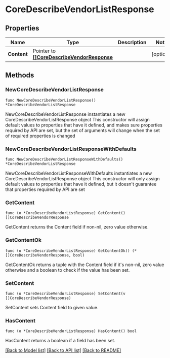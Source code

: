 # CoreDescribeVendorListResponse

## Properties

Name | Type | Description | Notes
------------ | ------------- | ------------- | -------------
**Content** | Pointer to [**[]CoreDescribeVendorResponse**](CoreDescribeVendorResponse.md) |  | [optional] 

## Methods

### NewCoreDescribeVendorListResponse

`func NewCoreDescribeVendorListResponse() *CoreDescribeVendorListResponse`

NewCoreDescribeVendorListResponse instantiates a new CoreDescribeVendorListResponse object
This constructor will assign default values to properties that have it defined,
and makes sure properties required by API are set, but the set of arguments
will change when the set of required properties is changed

### NewCoreDescribeVendorListResponseWithDefaults

`func NewCoreDescribeVendorListResponseWithDefaults() *CoreDescribeVendorListResponse`

NewCoreDescribeVendorListResponseWithDefaults instantiates a new CoreDescribeVendorListResponse object
This constructor will only assign default values to properties that have it defined,
but it doesn't guarantee that properties required by API are set

### GetContent

`func (o *CoreDescribeVendorListResponse) GetContent() []CoreDescribeVendorResponse`

GetContent returns the Content field if non-nil, zero value otherwise.

### GetContentOk

`func (o *CoreDescribeVendorListResponse) GetContentOk() (*[]CoreDescribeVendorResponse, bool)`

GetContentOk returns a tuple with the Content field if it's non-nil, zero value otherwise
and a boolean to check if the value has been set.

### SetContent

`func (o *CoreDescribeVendorListResponse) SetContent(v []CoreDescribeVendorResponse)`

SetContent sets Content field to given value.

### HasContent

`func (o *CoreDescribeVendorListResponse) HasContent() bool`

HasContent returns a boolean if a field has been set.


[[Back to Model list]](../README.md#documentation-for-models) [[Back to API list]](../README.md#documentation-for-api-endpoints) [[Back to README]](../README.md)


